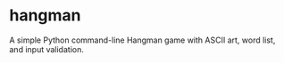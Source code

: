 # hangman
A simple Python command-line Hangman game with ASCII art, word list, and input validation.
